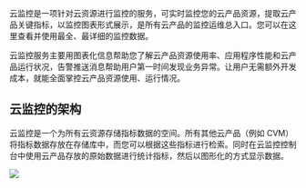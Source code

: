 云监控是一项针对云资源进行监控的服务，可实时监控您的云产品资源，提取云产品关键指标，以监控图表形式展示，是所有云产品的监控运维总入口。您可以在这里查看并使用最全、最详细的监控数据。

云监控服务主要用图表化信息帮助您了解云产品资源使用率、应用程序性能和云产品运行状况，告警推送消息帮助用户第一时间发现业务异常。让用户无需额外开发成本，就能全面掌控云产品资源使用、运行情况。

## 云监控的架构

云监控是一个为所有云资源存储指标数据的空间。所有其他云产品（例如 CVM）将指标数据存放在存储库中，而您可以根据这些指标进行检索。同时在云监控控制台中使用云产品存放的原始数据进行统计指标，然后以图形化的方式显示数据。

![](http://mc.qcloudimg.com/static/img/e17600ac6f357ce818470a179fde9aca/image.png)